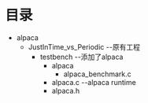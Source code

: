 # 目录

 - alpaca
	 - JustInTime_vs_Periodic --原有工程
		 - testbench --添加了alpaca
			 - alpaca 
			   - alpaca_benchmark.c
			- alpaca.c --alpaca runtime
			- alpaca.h 